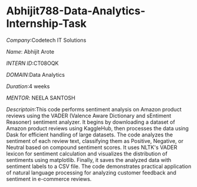 # Abhijit788-Data-Analytics-Internship-Task
*Company*:Codetech IT Solutions 

*Name*: Abhijit Arote

*INTERN ID*:CT08OQK

*DOMAIN*:Data Analytics

*Duration*:4 weeks

*MENTOR*: NEELA SANTOSH

*Descriptoin*:This code performs sentiment analysis on Amazon product reviews using the VADER (Valence Aware Dictionary and sEntiment Reasoner) sentiment analyzer. It begins by downloading a dataset of Amazon product reviews using KaggleHub, then processes the data using Dask for efficient handling of large datasets. The code analyzes the sentiment of each review text, classifying them as Positive, Negative, or Neutral based on compound sentiment scores. It uses NLTK's VADER lexicon for sentiment calculation and visualizes the distribution of sentiments using matplotlib. Finally, it saves the analyzed data with sentiment labels to a CSV file.
The code demonstrates practical application of natural language processing for analyzing customer feedback and sentiment in e-commerce reviews.
